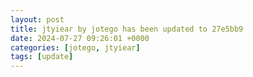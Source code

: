 ```yaml
---
layout: post
title: jtyiear by jotego has been updated to 27e5bb9
date: 2024-07-27 09:26:01 +0000
categories: [jotego, jtyiear]
tags: [update]
---
```


